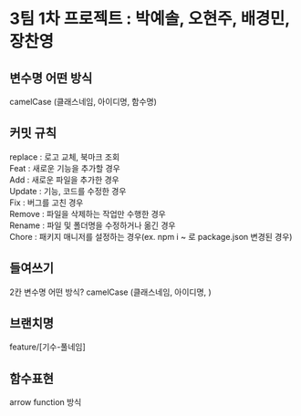 # 3팀 1차 프로젝트 : 박예솔, 오현주, 배경민, 장찬영

## 변수명 어떤 방식

camelCase (클래스네임, 아이디명, 함수명)

## 커밋 규칙

replace : 로고 교체, 북마크 조회 </br>
Feat : 새로운 기능을 추가할 경우</br>
Add : 새로운 파일을 추가한 경우</br>
Update : 기능, 코드를 수정한 경우</br>
Fix : 버그를 고친 경우</br>
Remove : 파일을 삭제하는 작업만 수행한 경우</br>
Rename : 파일 및 폴더명을 수정하거나 옮긴 경우</br>
Chore : 패키지 매니저를 설정하는 경우(ex. npm i ~ 로 package.json 변경된 경우)</br>

## 들여쓰기

2칸
변수명 어떤 방식?
camelCase (클래스네임, 아이디명, )

## 브랜치명

feature/[기수-풀네임]

## 함수표현

arrow function 방식
